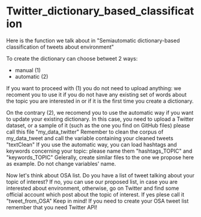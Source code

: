 # Twitter_dictionary_based_classification
Here is the function we talk about in "Semiautomatic dictionary-based classification of tweets about environment"

To create the dictionary can choose betweet 2 ways:
- manual (1)
- automatic (2)

If you want to proceed with (1) you do not need to upload anything: we recoment you to use it if you do not have any existing set of words about the topic you are interested in or if it is the first time you create a dictionary.

On the contrary (2), we recomend you to use the automatic way if you want to update your existing dictionary. In this case, you need to upload a Twitter dataset, or a sample of it (such as the one you find on GitHub files) please call this file "my_data_twitter"
Remember to clean the corpus of my_data_tweet and call the variable containing your cleaned tweets "textClean"
If you use the automatic way, you can load hashtags and keywords concerning your topic: please name them "hashtags_TOPIC" and "keywords_TOPIC"
Gelerally, create similar files to the one we propose here as example. Do not change variables' name.

Now let's think about OSA list. Do you have a list of tweet talking about your topic of interest?
If no, you can use our proposed list, in case you are interested about environment, otherwise, go on Twitter and find some official account which post about the topic of interest.
If yes plese call it "tweet_from_OSA"
Keep in mind! If you need to create your OSA tweet list remember that you need Twitter API!

